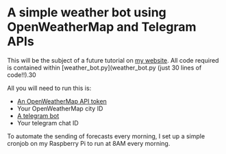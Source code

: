 # A simple weather bot using OpenWeatherMap and Telegram APIs

This will be the subject of a future tutorial on [my website](http://paulminogue.com). All code required is contained
within [weather_bot.py](weather_bot.py (just 30 lines of code!!).30

All you will need to run this is:
- [An OpenWeatherMap API token](https://openweathermap.org/appid)
- Your OpenWeatherMap city ID
- [A telegram bot](https://core.telegram.org/bots)
- Your telegram chat ID

To automate the sending of forecasts every morning, I set up a simple cronjob on my Raspberry Pi to run at 8AM
every morning.